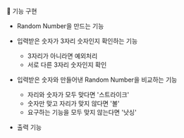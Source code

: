 🚀 기능 구현
* Random Number을 만드는 기능

* 입력받은 숫자가 3자리 숫자인지 확인하는 기능
  * 3자리가 아니라면 예외처리
  * 서로 다른 3자리 숫자인지 확인
  
* 입력받은 숫자와 만들어낸 Random Number을 비교하는 기능
  * 자리와 숫자가 모두 맞다면 '스트라이크'
  * 숫자만 맞고 자리가 맞지 않다면 '볼'
  * 요구하는 기능을 모두 맞지 않는다면 '낫싱'
  
* 출력 기능